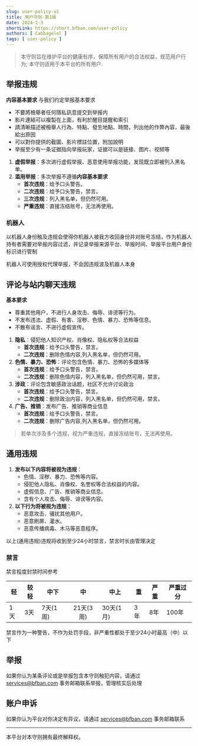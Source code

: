 ```yaml
---
slug: user-policy-v1
title: 用户守则-第1版
date: 2024-1-3
shortLink: https://short.bfban.com/user-policy
authors: [ Cabbagelol ]
tags: [ user-policy ]
---
```


> 本守则旨在维护平台的健康有序，保障所有用户的合法权益，规范用户行为; 本守则适用于本平台的所有用户.

<!-- truncate -->

## 举报违规

<Imp>**内容基本要求**</Imp> 与我们约定举报基本要求

- <Imp>不要將檢舉者任何隱私訊息提交到举报内</Imp>
- 影片連結可以複製在上面，有利於醒目提醒和索引
- 請清晰描述被檢舉人行為、特點、發生地點、時間，列出他的作弊內容，最後給出原因
- 可以對你提供的截圖、影片標註位置，附加說明
- <Imp>举报至少有一条证据指向举报玩家，证据可以是链接、图片、视频等</Imp>

1. **虚假举报**：多次进行虚假举报、恶意使用举报功能，发现既立即被列入黑名单。
2. **滥用举报**：多次举报不遵循<H>**内容基本要求**</H>
    * **首次违规**：给予口头警告。
    * **二次违规**：给予口头警告，禁言。
    * **三次违规**：列入黑名单，但仍然可用。
    * **严重违规**：直接冻结账号，无法再使用。

### 机器人

以机器人身份触及违规会使得你机器人被我方收回身份并对账号<Imp>冻结</Imp>，作为机器人持有者需要对举报内容过滤，并记录举报来源平台、举报时间、举报平台用户身份标识进行管制

机器人可使用授权代理举报，不会因违规波及机器人本身

## 评论与站内聊天违规

**基本要求**

- 尊重其他用户，不进行人身攻击、侮辱、诽谤等行为。
- 不发布违法、虚假、有害、淫秽、色情、暴力、恐怖等信息。
- 不散布谣言、不进行虚假宣传。

1. **隐私**：侵犯他人知识产权、肖像权、隐私权等合法权益
    * **首次违规**：给予口头警告，禁言。
    * **二次违规**：删除色情内容,列入黑名单，但仍然可用。
2. **色情、暴力、恐怖**：评论包含色情、暴力、恐怖的多媒体等
    * **首次违规**：给予口头警告，禁言。
    * **二次违规**：删除色情内容，列入黑名单，但仍然可用，禁言。
3. **涉政**：评论包含敏感政治话题，社区不允许讨论政治
    * **首次违规**：给予口头警告，禁言。
    * **二次违规**：删除政治内容，列入黑名单，但仍然可用，禁言。
4. **广告、推销**：发布广告、推销等商业信息
    * **首次违规**：给予口头警告，禁言。
    * **二次违规**：删除广告内容,列入黑名单，但仍然可用。

> 若单次涉及多个违规，视为严重违规，直接冻结账号，无法再使用。

## 通用违规

1. **发布以下内容将被视为违规**：
    * 色情、淫秽、暴力、恐怖等内容。
    * 侵犯他人隐私、肖像权、名誉权等合法权益的内容。
    * 虚假信息、广告、推销等商业信息。
    * 含有个人攻击、侮辱、诽谤等内容。
2. **以下行为将被视为违规**：
    * 恶意攻击、骚扰其他用户。
    * 恶意刷屏、灌水。
    * 恶意传播病毒、木马等恶意程序。

以上(通用违规)违规将收到至少24小时禁言，禁言时长由管理决定

### 禁言

禁言程度封禁时间参考

| 轻  | 较轻 | 中下     |    中    | 中上      | 重  | 严重 | 严重过分 |
|----|----|--------|:-------:|---------|----|----|------|
| 1天 | 3天 | 7天(1周) | 21天(3周) | 30天(1月) | 3年 | 8年 | 100年 |

禁言作为一种警告，不作为处罚手段，非严重性都处于至少24小时最高（中）以下

## 举报

如果你认为某条评论或是举报包含本守则触犯内容，请通过 services@bfban.com 事务邮箱联系举报，管理核实后处理

## 账户申诉

如果你认为平台对你决定有异议，请通过 services@bfban.com 事务邮箱联系

---

本平台对本守则拥有最终解释权。

